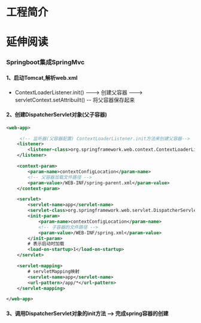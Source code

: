 # 工程简介

# 延伸阅读

### Springboot集成SpringMvc
#### 1、启动Tomcat,解析web.xml
- ContextLoaderListener.init() ---> 创建父容器 ---> servletContext.setAttribuilt() -- 将父容器保存起来
#### 2、创建DispatcherServlet对象(父子容器)
```xml
<web-app>

     <!-- 监听器(父容器配置) ContextLoaderListener.init方法来创建父容器-->
    <listener>
        <listener-class>org.springframework.web.context.ContextLoaderListener</listener-class>
    </listener>

    <context-param>
        <param-name>contextConfigLocation</param-name>
        <!-- 父容器加载文件路径 -->
        <param-value>/WEB-INF/spring-parent.xml</param-value>
    </context-param>

    <servlet>
        <servlet-name>app</servlet-name>
        <servlet-class>org.springframework.web.servlet.DispatcherServlet</servlet-class>
        <init-param>
            <param-name>contextConfigLocation</param-name>
            <!-- 子容器的文件路径 -->
            <param-value>/WEB-INF/spring.xml</param-value>
        </init-param>
        # 表示启动时加载
        <load-on-startup>1</load-on-startup>
    </servlet>

    <servlet-mapping>
        # servletMapping映射 
        <servlet-name>app</servlet-name>
        <url-pattern>/app/*</url-pattern>
    </servlet-mapping>

</web-app>
```
#### 3、调用DispatcherServlet对象的init方法 --> 完成spring容器的创建